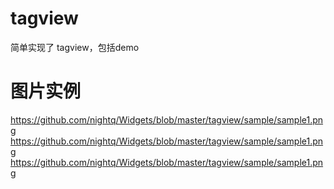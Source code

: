 tagview
===
简单实现了 tagview，包括demo

图片实例
===
https://github.com/nightq/Widgets/blob/master/tagview/sample/sample1.png
https://github.com/nightq/Widgets/blob/master/tagview/sample/sample1.png
https://github.com/nightq/Widgets/blob/master/tagview/sample/sample1.png
